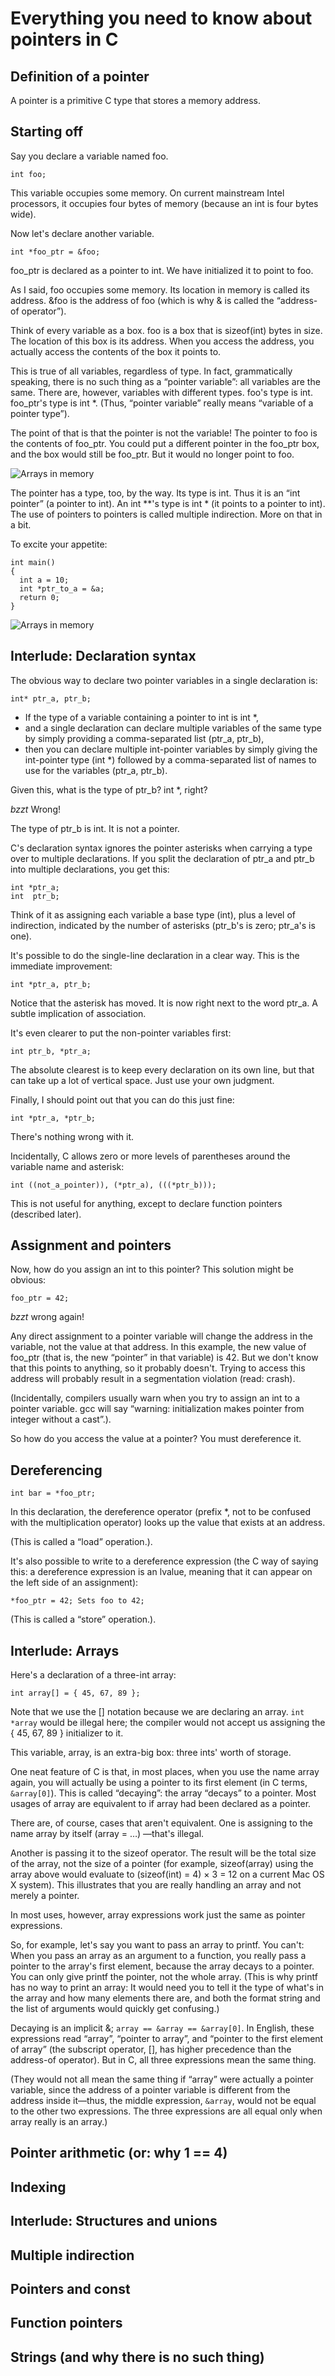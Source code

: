# Everything you need to know  about pointers in C


## Definition of a pointer

A pointer is a primitive C type that stores a memory address.

## Starting off

Say you declare a variable named foo.

```
int foo;
```

This variable occupies some memory. On current mainstream Intel processors, it occupies four bytes of memory 
(because an int is four bytes wide).

Now let's declare another variable.

```
int *foo_ptr = &foo;
```

foo_ptr is declared as a pointer to int. We have initialized it to point to foo.

As I said, foo occupies some memory. Its location in memory is called its address. &foo is the address of foo (which 
is why & is called the “address-of operator”).

Think of every variable as a box. foo is a box that is sizeof(int) bytes in size. The location of this box is its 
address. When you access the address, you actually access the contents of the box it points to.

This is true of all variables, regardless of type. In fact, grammatically speaking, there is no such thing as a
“pointer variable”: all variables are the same. There are, however, variables with different types. foo's type is int.
foo_ptr's type is int *. (Thus, “pointer variable” really means “variable of a pointer type”).

The point of that is that the pointer is not the variable! The pointer to foo is the contents of foo_ptr. You could 
put a different pointer in the foo_ptr box, and the box would still be foo_ptr. But it would no longer point to foo.

![Arrays in memory](images/boxes.png)

The pointer has a type, too, by the way. Its type is int. Thus it is an “int pointer” (a pointer to int). 
An int **'s type is int * (it points to a pointer to int). The use of pointers to pointers is called multiple 
indirection. More on that in a bit.

To excite your appetite:

```
int main()
{
  int a = 10;
  int *ptr_to_a = &a;
  return 0;
}
```

![Arrays in memory](images/pointers_in_memory.png)

## Interlude: Declaration syntax

The obvious way to declare two pointer variables in a single declaration is:

```
int* ptr_a, ptr_b;
```

- If the type of a variable containing a pointer to int is int *,
- and a single declaration can declare multiple variables of the same type by simply providing a comma-separated list
 (ptr_a, ptr_b),
- then you can declare multiple int-pointer variables by simply giving the int-pointer type (int *) followed by a
 comma-separated list of names to use for the variables (ptr_a, ptr_b).

Given this, what is the type of ptr_b? int *, right?

*bzzt* Wrong!

The type of ptr_b is int. It is not a pointer.

C's declaration syntax ignores the pointer asterisks when carrying a type over to multiple declarations. If you split 
the declaration of ptr_a and ptr_b into multiple declarations, you get this:

```
int *ptr_a;
int  ptr_b;
```

Think of it as assigning each variable a base type (int), plus a level of indirection, indicated by the number of 
asterisks (ptr_b's is zero; ptr_a's is one).

It's possible to do the single-line declaration in a clear way. This is the immediate improvement:

```
int *ptr_a, ptr_b;
```

Notice that the asterisk has moved. It is now right next to the word ptr_a. A subtle implication of association.

It's even clearer to put the non-pointer variables first:

```
int ptr_b, *ptr_a;
```

The absolute clearest is to keep every declaration on its own line, but that can take up a lot of vertical space. 
Just use your own judgment.

Finally, I should point out that you can do this just fine:

```
int *ptr_a, *ptr_b;
```

There's nothing wrong with it.

Incidentally, C allows zero or more levels of parentheses around the variable name and asterisk:

```
int ((not_a_pointer)), (*ptr_a), (((*ptr_b)));
```

This is not useful for anything, except to declare function pointers (described later).

## Assignment and pointers

Now, how do you assign an int to this pointer? This solution might be obvious:

```
foo_ptr = 42;
```

*bzzt* wrong again!

Any direct assignment to a pointer variable will change the address in the variable, not the value at that address. 
In this example, the new value of foo_ptr (that is, the new “pointer” in that variable) is 42. But we don't know that 
this points to anything, so it probably doesn't. Trying to access this address will probably result in a segmentation
 violation (read: crash).

(Incidentally, compilers usually warn when you try to assign an int to a pointer variable. gcc will say
“warning: initialization makes pointer from integer without a cast”.).

So how do you access the value at a pointer?
You must dereference it.

## Dereferencing

```
int bar = *foo_ptr;
```

In this declaration, the dereference operator (prefix *, not to be confused with the multiplication operator) looks up
the value that exists at an address.

(This is called a “load” operation.).

It's also possible to write to a dereference expression (the C way of saying this: a dereference expression is an
lvalue, meaning that it can appear on the left side of an assignment):

```
*foo_ptr = 42; Sets foo to 42;
```

(This is called a “store” operation.).

## Interlude: Arrays

Here's a declaration of a three-int array:

```
int array[] = { 45, 67, 89 };
```

Note that we use the [] notation because we are declaring an array. `int *array` would be illegal here; the compiler 
would not accept us assigning the { 45, 67, 89 } initializer to it.

This variable, array, is an extra-big box: three ints' worth of storage.

One neat feature of C is that, in most places, when you use the name array again, you will actually be using a pointer
to its first element (in C terms, `&array[0]`). This is called “decaying”: the array “decays” to a pointer. Most usages 
of array are equivalent to if array had been declared as a pointer.

There are, of course, cases that aren't equivalent. One is assigning to the name array by itself (array = …)
—that's illegal.

Another is passing it to the sizeof operator. The result will be the total size of the array, not the size of a 
pointer (for example, sizeof(array) using the array above would evaluate to (sizeof(int) = 4) × 3 = 12 on a current Mac OS X system). This illustrates that you are really handling an array and not merely a pointer.

In most uses, however, array expressions work just the same as pointer expressions.

So, for example, let's say you want to pass an array to printf. You can't: When you pass an array as an argument
to a function, you really pass a pointer to the array's first element, because the array decays to a pointer. 
You can only give printf the pointer, not the whole array. (This is why printf has no way to print an array: It would
need you to tell it the type of what's in the array and how many elements there are, and both the format string and
the list of arguments would quickly get confusing.)

Decaying is an implicit &; `array == &array == &array[0]`. In English, these expressions read “array”,
“pointer to array”, and “pointer to the first element of array” (the subscript operator, [], has higher precedence 
than the address-of operator). But in C, all three expressions mean the same thing.

(They would not all mean the same thing if “array” were actually a pointer variable, since the address of a pointer
variable is different from the address inside it—thus, the middle expression, `&array`, would not be equal to the other
two expressions. The three expressions are all equal only when array really is an array.)

## Pointer arithmetic (or: why 1 == 4)
## Indexing
## Interlude: Structures and unions
## Multiple indirection
## Pointers and const
## Function pointers
## Strings (and why there is no such thing)
